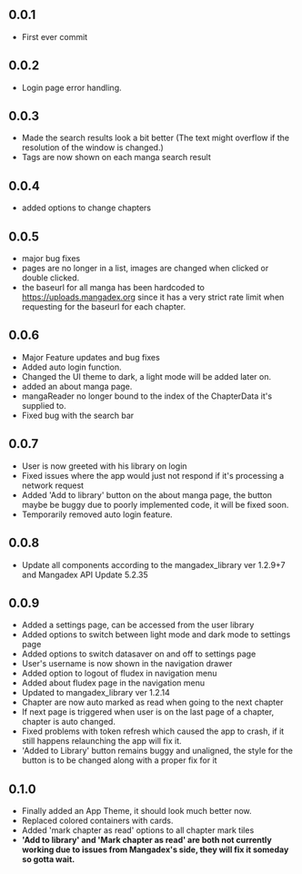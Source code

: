 ## 0.0.1
- First ever commit

## 0.0.2

- Login page error handling.

## 0.0.3

- Made the search results look a bit better (The text might overflow if the resolution of the window is changed.)
- Tags are now shown on each manga search result

## 0.0.4
- added options to change chapters

## 0.0.5
- major bug fixes
- pages are no longer in a list, images are changed when clicked or double clicked.
- the baseurl for all manga has been hardcoded to https://uploads.mangadex.org since it has a very strict rate limit when requesting for the baseurl for each chapter.

## 0.0.6
 - Major Feature updates and bug fixes
 - Added auto login function.
 - Changed the UI theme to dark, a light mode will be added later on.
 - added an about manga page.
 - mangaReader no longer bound to the index of the ChapterData it's supplied to.
 - Fixed bug with the search bar

## 0.0.7
 - User is now greeted with his library on login
 - Fixed issues where the app would just not respond if it's processing a network request
 - Added 'Add to library' button on the about manga page, the button maybe be buggy due to poorly implemented code, it will be fixed soon.
 - Temporarily removed auto login feature.

## 0.0.8
 - Update all components according to the mangadex_library ver 1.2.9+7 and Mangadex API Update 5.2.35

## 0.0.9
 - Added a settings page, can be accessed from the user library
 - Added options to switch between light mode and dark mode to settings page
 - Added options to switch datasaver on and off to settings page
 - User's username is now shown in the navigation drawer
 - Added option to logout of fludex in navigation menu
 - Added about fludex page in the navigation menu
 - Updated to mangadex_library ver 1.2.14
 - Chapter are now auto marked as read when going to the next chapter
 - If next page is triggered when user is on the last page of a chapter, chapter is auto changed.
 - Fixed problems with token refresh which caused the app to crash, if it still happens relaunching the app will fix it.
 - 'Added to Library' button remains buggy and unaligned, the style for the button is to be changed along with a proper fix for it

## 0.1.0
 - Finally added an App Theme, it should look much better now.
 - Replaced colored containers with cards.
 - Added 'mark chapter as read' options to all chapter mark tiles
 - **'Add to library' and 'Mark chapter as read' are both not currently working due to issues from Mangadex's side, they will fix it someday so gotta wait.**